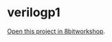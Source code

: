 verilogp1
=====

[Open this project in 8bitworkshop](http://8bitworkshop.com/redir.html?platform=verilog&githubURL=https%3A%2F%2Fgithub.com%2Fkibarra89%2Fverilogp1&file=verilogp1.v).
